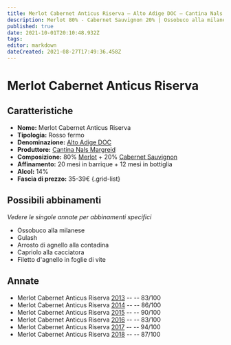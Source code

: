 ```yaml
---
title: Merlot Cabernet Anticus Riserva – Alto Adige DOC – Cantina Nals Margreid – Alto Adige (IT) – 35-39€ – 2★-5★
description: Merlot 80% - Cabernet Sauvignon 20% | Ossobuco alla milanese – Gulash – Arrosto di agnello alla contadina – Capriolo alla cacciatora – Filetto d'agnello in foglie di vite
published: true
date: 2021-10-01T20:10:48.932Z
tags: 
editor: markdown
dateCreated: 2021-08-27T17:49:36.458Z
---
```


# Merlot Cabernet Anticus Riserva

## Caratteristiche
- **Nome:** Merlot Cabernet Anticus Riserva
- **Tipologia:** Rosso fermo 
- **Denominazione:** [Alto Adige DOC](/denominazioni/Italia/Alto-Adige/DOC/Alto-Adige)
- **Produttore:** [Cantina Nals Margreid](/produttori/Italia/Alto-Adite/Cantina-Nals-Margreid) 
- **Composizione:** 80% [Merlot](/vitigni/Francia/merlot) + 20% [Cabernet Sauvignon](/vitigni/Francia/cabernet-sauvignon)
- **Affinamento:** 20 mesi in barrique + 12 mesi in bottiglia
- **Alcol:** 14%
- **Fascia di prezzo:** 35-39€
{.grid-list}



## Possibili abbinamenti
*Vedere le singole annate per abbinamenti specifici*

- Ossobuco alla milanese 
- Gulash
- Arrosto di agnello alla contadina
- Capriolo alla cacciatora
- Filetto d'agnello in foglie di vite

## Annate
- Merlot Cabernet Anticus Riserva [2013](vini/italia/Alto-Adige/Cantina-Nals-Margreid/Merlot-Cabernet-Anticus-Riserva/2013) -- <span class="star-2"></span> -- 83/100
- Merlot Cabernet Anticus Riserva [2014](vini/italia/Alto-Adige/Cantina-Nals-Margreid/Merlot-Cabernet-Anticus-Riserva/2014) -- <span class="star-3"></span> -- 86/100
- Merlot Cabernet Anticus Riserva [2015](vini/italia/Alto-Adige/Cantina-Nals-Margreid/Merlot-Cabernet-Anticus-Riserva/2015) -- <span class="star-4"></span> -- 90/100
- Merlot Cabernet Anticus Riserva [2016](vini/italia/Alto-Adige/Cantina-Nals-Margreid/Merlot-Cabernet-Anticus-Riserva/2016) -- <span class="star-2"></span> -- 83/100
- Merlot Cabernet Anticus Riserva [2017](vini/italia/Alto-Adige/Cantina-Nals-Margreid/Merlot-Cabernet-Anticus-Riserva/2017) -- <span class="star-5"></span> -- 94/100
- Merlot Cabernet Anticus Riserva [2018](vini/italia/Alto-Adige/Cantina-Nals-Margreid/Merlot-Cabernet-Anticus-Riserva/2018) -- <span class="star-3"></span> -- 87/100
